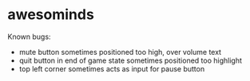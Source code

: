 # awesominds

Known bugs:
- mute button sometimes positioned too high, over volume text
- quit button in end of game state sometimes positioned too highlight
- top left corner sometimes acts as input for pause button
